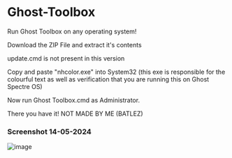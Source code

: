 # Ghost-Toolbox
Run Ghost Toolbox on any operating system!

Download the ZIP File and extract it's contents

update.cmd is not present in this version 

Copy and paste "nhcolor.exe" into System32 (this exe is responsible for the colourful text as well as verification that you are running this on Ghost Spectre OS)

Now run Ghost Toolbox.cmd as Administrator.

There you have it!
NOT MADE BY ME (BATLEZ)

### Screenshot 14-05-2024
![image](https://github.com/Batlez/Ghost-Toolbox/assets/116146426/ba477e31-8680-4aa6-8456-f652cb5d6b5c)

